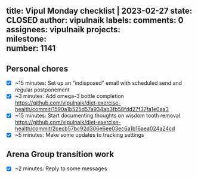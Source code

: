 title:	Vipul Monday checklist | 2023-02-27
state:	CLOSED
author:	vipulnaik
labels:	
comments:	0
assignees:	vipulnaik
projects:	
milestone:	
number:	1141
--
## Personal chores

- [x] ~15 minutes: Set up an "indisposed" email with scheduled send and regular postponement
- [x] ~3 minutes: Add omega-3 bottle completion https://github.com/vipulnaik/diet-exercise-health/commit/1590a1b525d57a934ab3fb58fdd27f37fa1e0aa3
- [x] ~15 minutes: Start documenting thoughts on wisdom tooth removal https://github.com/vipulnaik/diet-exercise-health/commit/2cecb57bc92d306e6ee03ec6a1b16aea024a24cd
- [x] ~5 minutes: Make some updates to tracking settings 

## Arena Group transition work

- [x] ~2 minutes: Reply to some messages  

